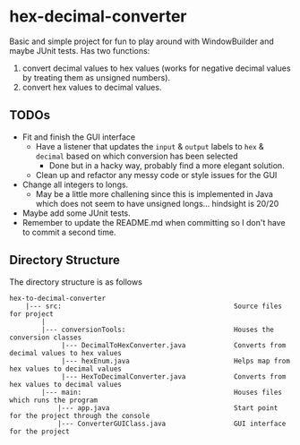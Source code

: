 # hex-decimal-converter
Basic and simple project for fun to play around with WindowBuilder and maybe JUnit tests. Has two functions:
  1. convert decimal values to hex values (works for negative decimal values by treating them as unsigned numbers). 
  2. convert hex values to decimal values.

TODOs
-------------------
* Fit and finish the GUI interface
  * Have a listener that updates the `input` & `output` labels to `hex` & `decimal` based on which conversion has been selected
    * Done but in a hacky way, probably find a more elegant solution. 	
  * Clean up and refactor any messy code or style issues for the GUI
* Change all integers to longs.
  * May be a little more challening since this is implemented in Java which does not seem to have unsigned longs... hindsight is 20/20
* Maybe add some JUnit tests.
* Remember to update the README.md when committing so I don't have to commit a second time.  

Directory Structure
-------------------
The directory structure is as follows

	hex-to-decimal-converter
		|--- src:                                           Source files for project
		    |
		    |--- conversionTools:                           Houses the conversion classes
		         |--- DecimalToHexConverter.java            Converts from decimal values to hex values
		         |--- hexEnum.java                          Helps map from hex values to decimal values  
		         |--- HexToDecimalConverter.java            Converts from hex values to decimal values
		    |--- main:                                      Houses files which runs the program
		        |--- app.java                               Start point for the project through the console
		        |--- ConverterGUIClass.java                 GUI interface for the project
